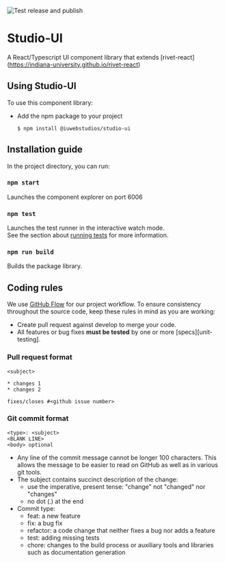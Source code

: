 ![Test release and publish](https://github.com/iuwebstudios/studio-ui/workflows/Test%20release%20and%20publish/badge.svg)

# Studio-UI

A React/Typescript UI component library that extends [rivet-react] (https://indiana-university.github.io/rivet-react)

## Using Studio-UI

To use this component library:

* Add the npm package to your project
    ```
    $ npm install @iuwebstudios/studio-ui
    ```

## Installation guide

In the project directory, you can run:

### `npm start`

Launches the component explorer on port 6006

### `npm test`

Launches the test runner in the interactive watch mode.<br />
See the section about [running tests](https://facebook.github.io/create-react-app/docs/running-tests) for more
information.

### `npm run build`

Builds the package library.

## Coding rules

We use [GitHub Flow](https://guides.github.com/introduction/flow/) for our project workflow. To ensure consistency
throughout the source code, keep these rules in mind as you are working:

* Create pull request against develop to merge your code.
* All features or bug fixes **must be tested** by one or more [specs][unit-testing].

### Pull request format

```
<subject>

* changes 1
* changes 2

fixes/closes #<github issue number>

```

### Git commit format

```
<type>: <subject>
<BLANK LINE> 
<body> optional
```

* Any line of the commit message cannot be longer 100 characters. This allows the message to be easier to read on GitHub
  as well as in various git tools.
* The subject contains succinct description of the change:
    * use the imperative, present tense: "change" not "changed" nor "changes"
    * no dot (.) at the end
* Commit type:
    * feat: a new feature
    * fix: a bug fix
    * refactor: a code change that neither fixes a bug nor adds a feature
    * test: adding missing tests
    * chore: changes to the build process or auxiliary tools and libraries such as documentation generation



